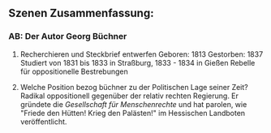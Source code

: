 
## Szenen Zusammenfassung:





### AB: Der Autor Georg Büchner

1) Recherchieren und Steckbrief entwerfen
	Geboren: 1813
	Gestorben: 1837
	Studiert von 1831 bis 1833 in Straßburg, 1833 - 1834 in Gießen
	Rebelle für oppositionelle Bestrebungen

2) Welche Position bezog büchner zu der Politischen Lage seiner Zeit?
	Radikal oppositionell gegenüber der relativ rechten Regierung. Er gründete die *Gesellschaft für Menschenrechte* und hat parolen, wie "Friede den Hütten! Krieg den Palästen!" im Hessischen Landboten veröffentlicht.

